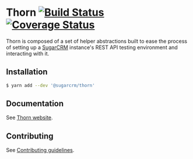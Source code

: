 # Thorn [![Build Status](https://travis-ci.org/sugarcrm/thorn.svg?branch=master)](https://travis-ci.org/sugarcrm/thorn) [![Coverage Status](https://coveralls.io/repos/github/sugarcrm/thorn/badge.svg?branch=master)](https://coveralls.io/github/sugarcrm/thorn?branch=master)

Thorn is composed of a set of helper abstractions built to ease the process of setting up a [SugarCRM](https://www.sugarcrm.com) instance's REST API testing environment and interacting with it.

## Installation

```bash
$ yarn add --dev '@sugarcrm/thorn'
```

## Documentation

See [Thorn website](http://sugarcrm.github.io/thorn).

## Contributing

See [Contributing guidelines](CONTRIBUTING.md).
